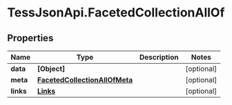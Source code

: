 # TessJsonApi.FacetedCollectionAllOf

## Properties

Name | Type | Description | Notes
------------ | ------------- | ------------- | -------------
**data** | **[Object]** |  | [optional] 
**meta** | [**FacetedCollectionAllOfMeta**](FacetedCollectionAllOfMeta.md) |  | [optional] 
**links** | [**Links**](Links.md) |  | [optional] 


